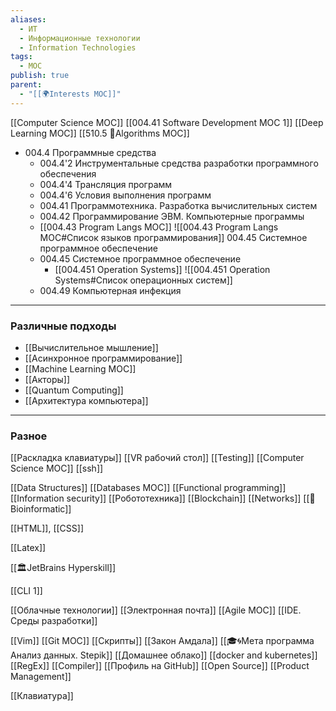 ```yaml
---
aliases:
  - ИТ
  - Информационные технологии
  - Information Technologies
tags:
  - MOC
publish: true
parent:
  - "[[🌍Interests MOC]]"
---
```

[[Computer Science MOC]]
[[004.41 Software Development MOC 1]]
[[Deep Learning MOC]]
[[510.5 🐜Algorithms MOC]]




- 004.4 Программные средства
	- 004.4'2 Инструментальные средства разработки программного обеспечения	
	- 004.4'4 Трансляция программ	
	- 004.4'6 Условия выполнения программ	
	- 004.41 Программотехника. Разработка вычислительных систем	
	- 004.42 Программирование ЭВМ. Компьютерные программы	
	- [[004.43 Program Langs MOC]]
		 ![[004.43 Program Langs MOC#Список языков программирования]]
	 	004.45	Cистемное программное обеспечение	
	- 004.45 Системное программное обеспечение
		- [[004.451 Operation Systems]]
			![[004.451 Operation Systems#Список операционных систем]]
	- 004.49 Компьютерная инфекция

---
### Различные подходы
- [[Вычислительное мышление]]
- [[Асинхронное программирование]]
- [[Machine Learning MOC]]
- [[Акторы]]
- [[Quantum Computing]]
- [[Архитектура компьютера]]
---
### Разное
[[Раскладка клавиатуры]]
[[VR рабочий стол]]
[[Testing]]
[[Computer Science MOC]]
[[ssh]]

[[Data Structures]]
[[Databases MOC]]
[[Functional programming]]
[[Information security]]
[[Робототехника]]
[[Blockchain]]
[[Networks]]
[[🧬Bioinformatic]]

[[HTML]], [[CSS]]

[[Latex]]

[[🏛JetBrains Hyperskill]]

[[CLI 1]]

[[Облачные технологии]]
[[Электронная почта]]
[[Agile MOC]]
[[IDE. Среды разработки]]

[[Vim]]
[[Git MOC]]
[[Скрипты]]
[[Закон Амдала]]
[[🎓🌀Мета программа Анализ данных. Stepik]]
[[Домашнее облако]]
[[docker and kubernetes]]
[[RegEx]]
[[Compiler]]
[[Профиль на GitHub]]
[[Open Source]]
[[Product Management]]

[[Клавиатура]]










